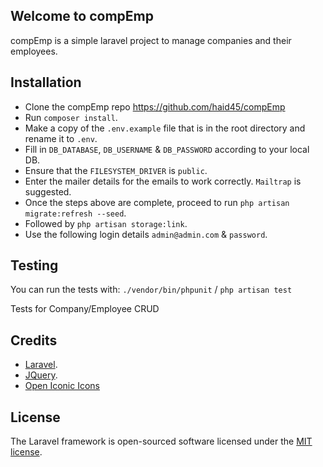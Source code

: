 ## Welcome to compEmp

compEmp is a simple laravel project to manage companies and their employees.

## Installation

- Clone the compEmp repo https://github.com/haid45/compEmp
- Run `composer install`.
- Make a copy of the `.env.example` file that is in the root directory and rename it to `.env`.
- Fill in `DB_DATABASE`, `DB_USERNAME` & `DB_PASSWORD` according to your local DB.
- Ensure that the `FILESYSTEM_DRIVER` is `public`.
- Enter the mailer details for the emails to work correctly. `Mailtrap` is suggested.
- Once the steps above are complete, proceed to run `php artisan migrate:refresh --seed`.
- Followed by `php artisan storage:link`.
- Use the following login details `admin@admin.com` & `password`.

## Testing
You can run the tests with:
`./vendor/bin/phpunit` / `php artisan test`

Tests for Company/Employee CRUD

## Credits
- [Laravel](https://laravel.com/).
- [JQuery](https://jquery.com).
- [Open Iconic Icons](https://useiconic.com/open)

## License

The Laravel framework is open-sourced software licensed under the [MIT license](https://opensource.org/licenses/MIT).
